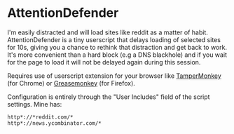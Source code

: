 # AttentionDefender

I'm easily distracted and will load sites like reddit as a matter of
habit.  AttentionDefender is a tiny userscript that delays loading of
selected sites for 10s, giving you a chance to rethink that
distraction and get back to work.  It's more convenient than a hard
block (e.g a DNS blackhole) and if you wait for the page to load it
will not be delayed again during this session.

Requires use of userscript extension for your browser like
[TamperMonkey](https://tampermonkey.net/) (for Chrome) or
[Greasemonkey](http://www.greasespot.net/) (for Firefox).

Configuration is entirely through the "User Includes" field of the
script settings.  Mine has:

    http*://*reddit.com/*
    http*://news.ycombinator.com/*


